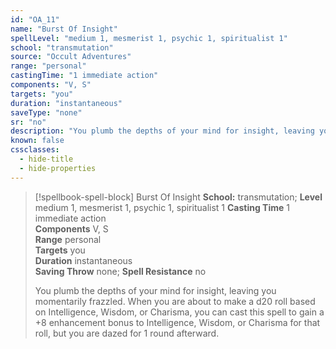 ```yaml
---
id: "OA_11"
name: "Burst Of Insight"
spellLevel: "medium 1, mesmerist 1, psychic 1, spiritualist 1"
school: "transmutation"
source: "Occult Adventures"
range: "personal"
castingTime: "1 immediate action"
components: "V, S"
targets: "you"
duration: "instantaneous"
saveType: "none"
sr: "no"
description: "You plumb the depths of your mind for insight, leaving you momentarily frazzled. When you are about to make a d20 roll based on Intelligence, Wisdom, or Charisma, you can cast this spell to gain a +8 enhancement bonus to Intelligence, Wisdom, or Charisma for that roll, but you are dazed for 1 round afterward."
known: false
cssclasses:
  - hide-title
  - hide-properties
---
```


> [!spellbook-spell-block] Burst Of Insight
> **School:** transmutation; **Level** medium 1, mesmerist 1, psychic 1, spiritualist 1
> **Casting Time** 1 immediate action  
> **Components** V, S  
> **Range** personal  
> **Targets** you  
> **Duration** instantaneous  
> **Saving Throw** none; **Spell Resistance** no
> 
> You plumb the depths of your mind for insight, leaving you momentarily frazzled. When you are about to make a d20 roll based on Intelligence, Wisdom, or Charisma, you can cast this spell to gain a +8 enhancement bonus to Intelligence, Wisdom, or Charisma for that roll, but you are dazed for 1 round afterward.